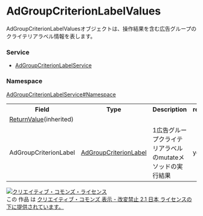 # AdGroupCriterionLabelValues
AdGroupCriterionLabelValuesオブジェクトは、操作結果を含む広告グループのクライテリアラベル情報を表します。

### Service
+ [AdGroupCriterionLabelService](../../services/AdGroupCriterionLabelService.md)

### Namespace
[AdGroupCriterionLabelService#Namespace](../../services/AdGroupCriterionLabelService.md#namespace)

<table>
 <tr>
  <th>Field</th>
  <th>Type</th>
  <th>Description</th>
  <th>response</th>
  <th>add</th>
  <th>remove</th>
 </tr>
 <tr>
  <td colspan="6"><a href="../Common/ReturnValue.md">ReturnValue</a>(inherited)</td>
 </tr>
 <tr>
  <td>AdGroupCriterionLabel</td>
  <td><a href="AdGroupCriterionLabel.md">AdGroupCriterionLabel</a></td>
  <td>1広告グループクライテリアラベルのmutateメソッドの実行結果</td>
  <td>yes</td>
  <td>-</td>
  <td>-</td>
 </tr>
</table>

<a rel="license" href="http://creativecommons.org/licenses/by-nd/2.1/jp/"><img alt="クリエイティブ・コモンズ・ライセンス" style="border-width:0" src="https://i.creativecommons.org/l/by-nd/2.1/jp/88x31.png" /></a><br />この 作品 は <a rel="license" href="http://creativecommons.org/licenses/by-nd/2.1/jp/">クリエイティブ・コモンズ 表示 - 改変禁止 2.1 日本 ライセンスの下に提供されています。</a>
